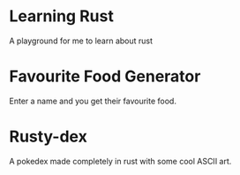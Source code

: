 # Learning Rust
A playground for me to learn about rust

# Favourite Food Generator
Enter a name and you get their favourite food.

# Rusty-dex
A pokedex made completely in rust with some cool ASCII art.

#

